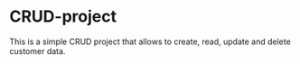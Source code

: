 # CRUD-project
This is a simple CRUD project that allows to create, read, update and delete customer data.
